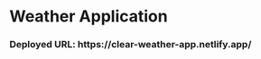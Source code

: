 <div><h1>Weather Application</h1></div>

<h3>Deployed URL: https://clear-weather-app.netlify.app/</h3>
